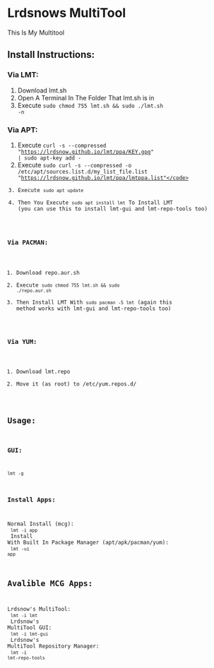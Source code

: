 # Lrdsnows MultiTool

This Is My Multitool 

## Install Instructions:

### Via LMT:

1. Download lmt.sh<br />
2. Open A Terminal In The Folder That lmt.sh is in<br />
3. Execute <code>sudo chmod 755 lmt.sh && sudo ./lmt.sh -n</code>

### Via APT:

1. Execute <code>curl -s --compressed "https://lrdsnow.github.io/lmt/ppa/KEY.gpg" | sudo apt-key add -</code>
2. Execute <code>sudo curl -s --compressed -o /etc/apt/sources.list.d/my_list_file.list "https://lrdsnow.github.io/lmt/ppa/lmtppa.list"</code>
3. Execute <code>sudo apt update</code>
4. Then You Execute <code>sudo apt install lmt</code> To Install LMT (you can use this to install lmt-gui and lmt-repo-tools too)

### Via PACMAN:

1. Download repo.aur.sh
2. Execute <code>sudo chmod 755 lmt.sh && sudo ./repo.aur.sh</code>
3. Then Install LMT With <code>sudo pacman -S lmt</code> (again this method works with lmt-gui and lmt-repo-tools too) 

### Via YUM:

1. Download lmt.repo
2. Move it (as root) to /etc/yum.repos.d/

## Usage:

### GUI:

<code>lmt -g</code>

### Install Apps:

Normal Install (mcg):<br />
<code>lmt -i app</code><br />
Install With Built In Package Manager (apt/apk/pacman/yum):<br />
<code>lmt -ui app</code><br />


## Avalible MCG Apps:

Lrdsnow's MultiTool:<br />
<code>lmt -i lmt</code><br />
Lrdsnow's MultiTool GUI:<br />
<code>lmt -i lmt-gui</code><br />
Lrdsnow's MultiTool Repository Manager:<br />
<code>lmt -i lmt-repo-tools</code><br />
